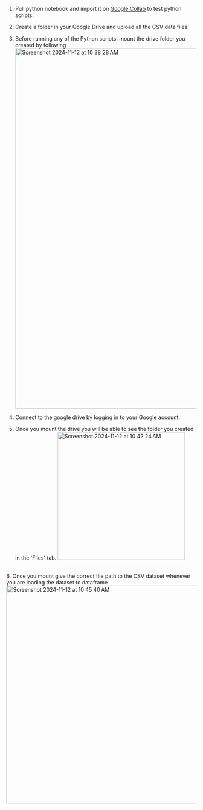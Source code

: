 1. Pull python notebook and import it on [Google Collab](https://colab.research.google.com/) to test python scripts.
2. Create a folder in your Google Drive and upload all the CSV data files.
3. Before running any of the Python scripts, mount the drive folder you created by following
   <img width="951" alt="Screenshot 2024-11-12 at 10 38 28 AM" src="https://github.com/user-attachments/assets/7fe1fab6-31ae-414b-b133-3c47b2d42bae">
   
4. Connect to the google drive by logging in to your Google account.
5. Once you mount the drive you will be able to see the folder you created in the 'Files' tab.
   <img width="337" alt="Screenshot 2024-11-12 at 10 42 24 AM" src="https://github.com/user-attachments/assets/b9a7dd54-828b-4d8a-8f15-84884b053507">
<br>
6. Once you mount give the correct file path to the CSV dataset whenever you are loading the dataset to dataframe
   <img width="575" alt="Screenshot 2024-11-12 at 10 45 40 AM" src="https://github.com/user-attachments/assets/b6f3697c-701e-4b78-a840-631f1b8ccbed">
